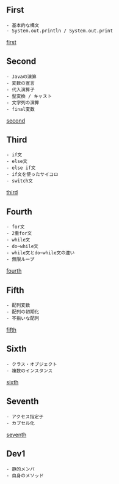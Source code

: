 ## First
    - 基本的な構文
    - System.out.println / System.out.print
[first](https://github.com/hibikon/java-specification/tree/main/src/first)
<br>

## Second

    - Javaの演算
    - 変数の宣言
    - 代入演算子
    - 型変換 / キャスト
    - 文字列の演算
    - final変数
[second](https://github.com/hibikon/java-specification/tree/main/src/second)
<br>

## Third

    - if文
    - else文
    - else if文
    - if文を使ったサイコロ
    - switch文
[third](https://github.com/hibikon/java-specification/tree/main/src/Third)
<br>

## Fourth

    - for文
    - 2重for文
    - while文
    - do~while文
    - while文とdo~while文の違い
    - 無限ループ
[fourth](https://github.com/hibikon/java-specification/tree/main/src/fourth)
<br>

## Fifth

    - 配列変数
    - 配列の初期化
    - 不揃いな配列
[fifth](https://github.com/hibikon/java-specification/tree/main/src/fifth)
<br>

## Sixth

    - クラス・オブジェクト
    - 複数のインスタンス
[sixth](https://github.com/hibikon/java-specification/tree/main/src/sixth)
<br>

## Seventh

    - アクセス指定子
    - カプセル化
[seventh](https://github.com/hibikon/java-specification/tree/main/src/seventh)
<br>

## Dev1

    - 静的メンバ
    - 自身のメソッド




